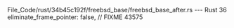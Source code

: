 File_Code/rust/34b45c192f/freebsd_base/freebsd_base_after.rs --- Rust
                                                                                                                                                            36         eliminate_frame_pointer: false, // FIXME 43575

